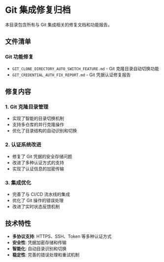 # Git 集成修复归档

本目录包含所有与 Git 集成相关的修复文档和功能报告。

## 文件清单

### Git 功能修复
- `GIT_CLONE_DIRECTORY_AUTO_SWITCH_FEATURE.md` - Git 克隆目录自动切换功能
- `GIT_CREDENTIAL_AUTH_FIX_REPORT.md` - Git 凭据认证修复报告

## 修复内容

### 1. Git 克隆目录管理
- 实现了智能的目录切换机制
- 支持多仓库的并行克隆操作
- 优化了目录结构的自动识别和切换

### 2. 认证系统改进
- 修复了 Git 凭据的安全存储问题
- 改进了多种认证方式的支持
- 实现了认证信息的加密传输

### 3. 集成优化
- 完善了与 CI/CD 流水线的集成
- 优化了 Git 操作的错误处理
- 改进了实时状态反馈机制

## 技术特性

- **多协议支持**: HTTPS、SSH、Token 等多种认证方式
- **安全性**: 凭据加密存储和传输
- **智能化**: 自动目录识别和切换
- **稳定性**: 完善的错误处理和重试机制
